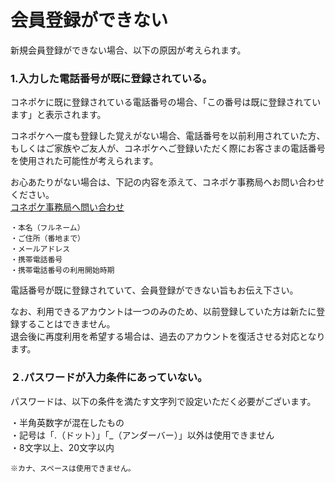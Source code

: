 # 会員登録ができない

新規会員登録ができない場合、以下の原因が考えられます。

### 1.入力した電話番号が既に登録されている。

コネポケに既に登録されている電話番号の場合、「この番号は既に登録されています」と表示されます。

コネポケへ一度も登録した覚えがない場合、電話番号を以前利用されていた方、もしくはご家族やご友人が、コネポケへご登録いただく際にお客さまの電話番号を使用された可能性が考えられます。

お心あたりがない場合は、下記の内容を添えて、コネポケ事務局へお問い合わせください。  
[コネポケ事務局へ問い合わせ](support@conepoke.com)

    ・本名（フルネーム）  
    ・ご住所（番地まで）  
    ・メールアドレス  
    ・携帯電話番号  
    ・携帯電話番号の利用開始時期

   電話番号が既に登録されていて、会員登録ができない旨もお伝え下さい。

なお、利用できるアカウントは一つのみのため、以前登録していた方は新たに登録することはできません。  
退会後に再度利用を希望する場合は、過去のアカウントを復活させる対応となります。

### ２.パスワードが入力条件にあっていない。

パスワードは、以下の条件を満たす文字列で設定いただく必要がございます。

   ・半角英数字が混在したもの  
   ・記号は「.（ドット）」「_（アンダーバー）」以外は使用できません  
   ・8文字以上、20文字以内  

    ※カナ、スペースは使用できません。
